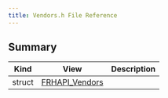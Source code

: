 ```yaml
---
title: Vendors.h File Reference
---
```


## Summary
| Kind | View | Description |
|------|------|-------------|
|struct|[FRHAPI_Vendors](/unreal-plugins/all/structfrhapi__vendors/#structFRHAPI__Vendors)||
